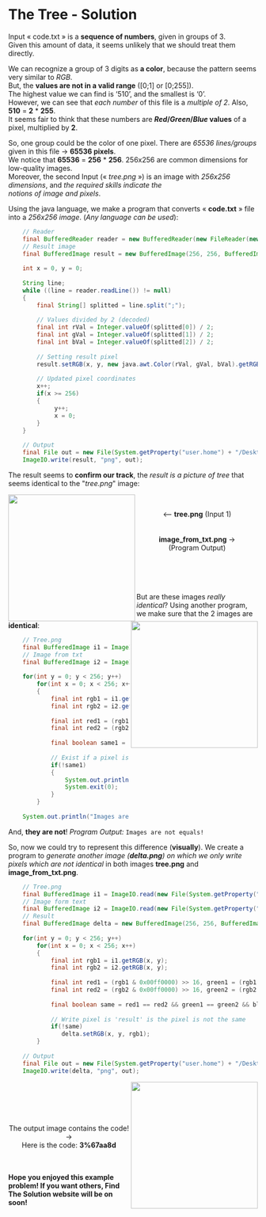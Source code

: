﻿# The Tree - Solution
Input « code.txt » is a **sequence of numbers**, given in groups of 3.
<br>Given this amount of data, it seems unlikely that we should treat them directly.
 
We can recognize a group of 3 digits as **a color**, because the pattern seems very similar to *RGB*.
<br>But, the **values are not in a valid range** ([0;1] or [0;255]). 
<br>The highest value we can find is ‘510’, and the smallest is ‘0’.
<br>However, we can see that *each number* of this file is a *multiple of 2*. Also, **510** = **2** * **255**. 
<br>It seems fair to think that these numbers are ***Red*/*Green*/*Blue* values** of a pixel, multiplied by **2**.

So, one group could be the color of one pixel. There are *65536 lines/groups* given in this file -> **65536 pixels**.
<br>We notice that **65536** = **256** * **256**. 256x256 are common dimensions for low-quality images.
<br>Moreover, the second Input (« *tree.png* ») is an image with *256x256 dimensions*, and *the required skills indicate the <br>notions of image and pixels*.
 
Using the java language, we make a program that converts « **code.txt** » file into a *256x256 image*. (*Any language can be used*):

```java    
    // Reader
    final BufferedReader reader = new BufferedReader(new FileReader(new File(System.getProperty("user.home") + "/Desktop/code.txt")));
    // Result image
    final BufferedImage result = new BufferedImage(256, 256, BufferedImage.TYPE_INT_ARGB);
    
    int x = 0, y = 0;
    
    String line;
    while ((line = reader.readLine()) != null)
    {
	    final String[] splitted = line.split(";");
    
		// Values divided by 2 (decoded)
	    final int rVal = Integer.valueOf(splitted[0]) / 2;
	    final int gVal = Integer.valueOf(splitted[1]) / 2;
        final int bVal = Integer.valueOf(splitted[2]) / 2;
    
        // Setting result pixel
        result.setRGB(x, y, new java.awt.Color(rVal, gVal, bVal).getRGB());
    
        // Updated pixel coordinates
        x++;
        if(x >= 256)
        {
             y++;
             x = 0;
        }
    }
    
    // Output
    final File out = new File(System.getProperty("user.home") + "/Desktop/image_from_txt.png");
    ImageIO.write(result, "png", out);
```

The result seems to **confirm our track**, the *result is a picture of tree* that seems identical to the "*tree.png*" image:


<img align="left" width="256" height="256" src="https://image.noelshack.com/fichiers/2018/05/6/1517670874-tree.png">
<img align="right" width="256" height="256" src="https://image.noelshack.com/fichiers/2018/05/6/1517671308-image-from-txt.png">

<br><center> <-- <b>tree.png</b> (Input 1)</center>
<br><br><center><b>image_from_txt.png</b> -><br>(Program Output)</center>
<br><br><br><br>

But are these images *really identical*?
Using another program, we make sure that the 2 images are **identical**:

```java
    // Tree.png
    final BufferedImage i1 = ImageIO.read(new File(System.getProperty("user.home") + "/Desktop/tree.png"));
    // Image from txt
    final BufferedImage i2 = ImageIO.read(new File(System.getProperty("user.home") + "/Desktop/image_from_txt.png"));
    
    for(int y = 0; y < 256; y++)
        for(int x = 0; x < 256; x++)
        {
            final int rgb1 = i1.getRGB(x, y);
            final int rgb2 = i2.getRGB(x, y);
    
            final int red1 = (rgb1 & 0x00ff0000) >> 16, green1 = (rgb1 & 0x0000ff00) >> 8, blue1 = rgb1 & 0x000000ff;
            final int red2 = (rgb2 & 0x00ff0000) >> 16, green2 = (rgb2 & 0x0000ff00) >> 8, blue2 = rgb2 & 0x000000ff;
    
            final boolean same1 = red1 == red2 && green1 == green2 && blue1 == blue2;
    
            // Exist if a pixel is different
            if(!same1)
            {
                System.out.println("Images are not equals!");
                System.exit(0);
            }
        }
    
    System.out.println("Images are equals!");
```

And, **they are not**! 
*Program Output:* `Images are not equals!`

So, now we could try to represent this difference (**visually**).
We create a program to *generate another image (**delta.png**) on which we only write pixels which are not identical* in both images **tree.png** and **image_from_txt.png**.

```java
    // Tree.png
    final BufferedImage i1 = ImageIO.read(new File(System.getProperty("user.home") + "/Desktop/tree.png"));
    // Image form text
    final BufferedImage i2 = ImageIO.read(new File(System.getProperty("user.home") + "/Desktop/image_from_txt.png"));
    // Result
    final BufferedImage delta = new BufferedImage(256, 256, BufferedImage.TYPE_INT_ARGB);
    
    for(int y = 0; y < 256; y++)
        for(int x = 0; x < 256; x++)
        {
            final int rgb1 = i1.getRGB(x, y);
            final int rgb2 = i2.getRGB(x, y);
    
            final int red1 = (rgb1 & 0x00ff0000) >> 16, green1 = (rgb1 & 0x0000ff00) >> 8, blue1 = rgb1 & 0x000000ff;
            final int red2 = (rgb2 & 0x00ff0000) >> 16, green2 = (rgb2 & 0x0000ff00) >> 8, blue2 = rgb2 & 0x000000ff;
    
            final boolean same = red1 == red2 && green1 == green2 && blue1 == blue2;
    
            // Write pixel is 'result' is the pixel is not the same
            if(!same)
               delta.setRGB(x, y, rgb1);
        }
    
    // Output
    final File out = new File(System.getProperty("user.home") + "/Desktop/delta.png");
    ImageIO.write(delta, "png", out);
```

  <img align="right" width="256" height="256" src="https://image.noelshack.com/fichiers/2018/05/6/1517674458-delta.png">
  
<center><br><br><br><br><br>The output image contains the code! -><br>
Here is the code: <b>3%67aa8d</b></center>

<br><br>
**Hope you enjoyed this example problem! 
If you want others, Find The Solution website will be on soon!**
